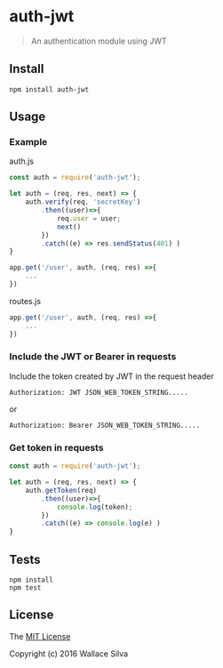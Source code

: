 # auth-jwt

> An authentication module using JWT

## Install

    npm install auth-jwt

## Usage

### Example

auth.js

```js
const auth = require('auth-jwt');

let auth = (req, res, next) => {
    auth.verify(req, 'secretKey')
        .then((user)=>{
            req.user = user;
            next()
        })
        .catch((e) => res.sendStatus(401) )
}

app.get('/user', auth, (req, res) =>{
    ...
})
```

routes.js
```js
app.get('/user', auth, (req, res) =>{
    ...
})
```

### Include the JWT or Bearer in requests

Include the token created by JWT in the request header

    Authorization: JWT JSON_WEB_TOKEN_STRING.....

or 

    Authorization: Bearer JSON_WEB_TOKEN_STRING.....


### Get token in requests

```js
const auth = require('auth-jwt');

let auth = (req, res, next) => {
    auth.getToken(req)
        .then((user)=>{
            console.log(token);
        })
        .catch((e) => console.log(e) )
}

```

## Tests

    npm install
    npm test

## License

The [MIT License](http://opensource.org/licenses/MIT)

Copyright (c) 2016 Wallace Silva